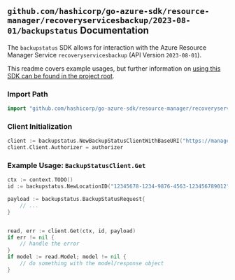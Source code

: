 
## `github.com/hashicorp/go-azure-sdk/resource-manager/recoveryservicesbackup/2023-08-01/backupstatus` Documentation

The `backupstatus` SDK allows for interaction with the Azure Resource Manager Service `recoveryservicesbackup` (API Version `2023-08-01`).

This readme covers example usages, but further information on [using this SDK can be found in the project root](https://github.com/hashicorp/go-azure-sdk/tree/main/docs).

### Import Path

```go
import "github.com/hashicorp/go-azure-sdk/resource-manager/recoveryservicesbackup/2023-08-01/backupstatus"
```


### Client Initialization

```go
client := backupstatus.NewBackupStatusClientWithBaseURI("https://management.azure.com")
client.Client.Authorizer = authorizer
```


### Example Usage: `BackupStatusClient.Get`

```go
ctx := context.TODO()
id := backupstatus.NewLocationID("12345678-1234-9876-4563-123456789012", "locationValue")

payload := backupstatus.BackupStatusRequest{
	// ...
}


read, err := client.Get(ctx, id, payload)
if err != nil {
	// handle the error
}
if model := read.Model; model != nil {
	// do something with the model/response object
}
```
